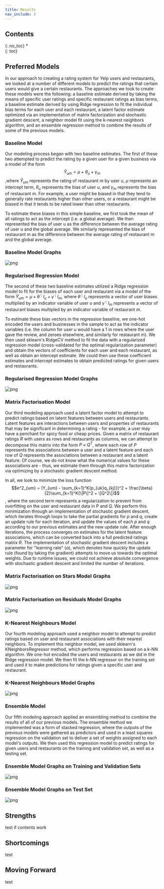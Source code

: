 ```yaml
---
title: Results
nav_include: 3
---
```


## Contents
{:.no_toc}
*  
{: toc}






## Preferred Models
In our approach to creating a rating system for Yelp users and restaurants, we looked at a number of different models to predict the ratings that certain users would give a certain restaurants.  The approaches we took to create these models were the following: a baseline estimate derived by taking the means of specific user ratings and specific restaurant ratings as bias terms, a baseline estimate derived by using Ridge regression to fit the individual bias terms for each user and each restaurant, a latent factor estimate optimized via an implementation of matrix factorization and stochastic gradient descent, a neighbor model fit using the k-nearest neighbors algorithm, and an ensemble regression method to combine the results of some of the previous models.

### Baseline Model 
Our modeling process began with two baseline estimates.  The first of these two attempted to predict the rating by a given user for a given business via a model of the form $$\hat{Y}_{um} = \mu + \theta_u + \gamma_m$$,where $\hat{Y}_{um}$ represents the rating of restaurant $m$ by user $u$, $\mu$ represents an intercept term, $\theta_u$ represents the bias of user $u$, and $\gamma_m$ represents the bias of restaurant $m$.  For example, a user might be biased in that they tend to generally rate restaurants higher than other users, or a restaurant might be biased in that it tends to be rated lower than other restaurants.

To estimate these biases in this simple baseline, we first took the mean of all ratings to act as the intercept (i.e. a global average).  We then represented the bias of user u as the difference between the average rating of user u and the global average.  We similarly represented the bias of restaurant m as the difference between the average rating of restaurant m and the global average.

### Baseline Model Graphs
![png](graphs/basemodel.png)

### Regularised Regression Model
The second of these two baseline estimates utilized a Ridge regression model to fit for the biases of each user and restaurant via a model of the form $\hat{Y}_{um} = \mu + \bar{\theta} \cdot I_u + \bar{\gamma} \cdot I_m$, where $\bar{\theta} \cdot I_u$ represents a vector of user biases multiplied by an indicator variable of user $u$ and $\bar{\gamma} \cdot I_m$ represents a vector of restaurant biases multipled by an indicator variable of restaurant $m$.

To estimate these bias vectors in the regression baseline, we one-hot encoded the users and businesses in the sample to act as the indicator variables (i.e. the column for user $u$ would have a 1 in rows where the user gave the review, and zeroes elsewhere, and similarly for restaurant m).  We then used sklearn's RidgeCV method to fit the data with a regularized regression model (cross-validated for the optimal regularization parameter) and obtain the vectors of coefficients for each user and each restaurant, as well as obtain an intercept estimate.  We could then use these coefficient estimates and intercept estimates to obtain predicted ratings for given users and restaurants.

### Regularised Regression Model Graphs
![png](graphs/regularisedregression.png)

### Matrix Factorisation  Model

Our third modeling approach used a latent factor model to attempt to predict ratings based on latent features between users and restaurants.  Latent features are interactions between users and properties of restaurants that may be significant in determining a rating - for example, a user may have a penchant for spicy food or cheap prices.  Given a matrix of restaurant ratings $R$ with users as rows and restaurants as columns, we can attempt to decompose this matrix into the form $P \times Q^T$, where each row of $P$ represents the associations between a user and a latent feature and each row of $Q$ represents the associations between a restaurant and a latent feature.  Of course, we do not know what the numerical values for these associations are - thus, we estimate them through this matrix factorization via optimizing by a stochastic gradient descent method.

In all, we look to minimize the loss function $$e^2_{um} = (Y_{um} - \sum_{k=1}^K{p_{uk}q_{kj}})^2 + \frac{\beta}{2}\sum_{k=1}^K{\|P\|^2 + \|Q^2\|}$$, where the second term represents a regularization to prevent from overfitting on the user and restaurant data in P and Q.  We perform this minimization through an implementation of stochastic gradient descent, which iterates through loops to take the partial gradients for $p$ and $q$, create an update rule for each iteration, and update the values of each $p$ and $q$ according to our previous estimates and the new update rule.  After enough iterations, the process converges on estimates for the latent feature associations, which can be converted back into a full predicted ratings matrix $R$.  The implementation of stochastic gradient descent includes a parameter for "learning rate" ($\alpha$), which denotes how quickly the update rule (found by taking the gradient) attempts to move us towards the optimal weights.  Due to runtime issues, we could not achieve absolute convergence with stochastic gradient descent and limited the number of iterations.

### Matrix Factorisation on Stars Model Graphs
![png](graphs/matfactstars.png)

### Matrix Factorisation on Residuals Model Graphs
![png](graphs/matfactresid.png)

### K-Nearest Neighbours Model

Our fourth modeling approach used a neighbor model to attempt to predict ratings based on user and restaurant associations with their nearest neighbors.  To implement this neighbor model, we used sklearn's KNeighborsRegressor method, which performs regression based on a k-NN algorithm.  We one-hot encoded the users and restaurants as we did in the Ridge regression model.  We then fit the k-NN regressor on the training set and used it to make predictions for ratings given a specific user and restaurant.

### K-Nearest Neighbours Model Graphs
![png](graphs/KNN.png)

### Ensemble Model

Our fifth modeling approach applied an ensembling method to combine the results of all of our previous models.  The ensemble method we implemented was a form of stacked regression, where the outputs of the previous models were gathered as predictors and used in a least squares regression on the validation set to deliver a set of weights assigned to each model's outputs.  We then used this regression model to predict ratings for given users and restaurants on the training and validation set, as well as a testing set.

### Ensemble Model Graphs on Training and Validation Sets
![png](graphs/ensembletrainval.png)

### Ensemble Model Graphs on Test Set
![png](graphs/ensembletest.png)


## Strengths
test if contents work

## Shortcomings
test

## Moving Forward
test




